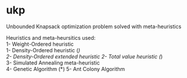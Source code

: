 # ukp
Unbounded Knapsack optimization problem solved with meta-heuristics

Heuristics and meta-heursitics used: <br>
1- Weight-Ordered heuristic \
1- Density-Ordered heuristic (*)\
2- Density-Ordered extended heuristic
2- Total value heuristic (*)\
3- Simulated Annealing meta-heuristic \
4- Genetic Algorithm (*)
5- Ant Colony Algorithm
